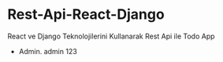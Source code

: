 # Rest-Api-React-Django
React ve Django Teknolojilerini Kullanarak Rest Api ile Todo App

- Admin. admin 123


